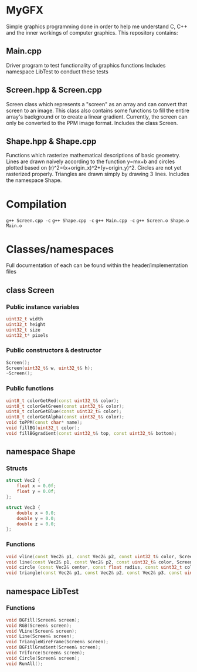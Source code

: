 # MyGFX
Simple graphics programming done in order to help me understand C, C++ and the inner workings of computer graphics.
This repository contains:

## Main.cpp
Driver program to test functionality of graphics functions
Includes namespace LibTest to conduct these tests

## Screen.hpp & Screen.cpp
Screen class which represents a "screen" as an array and can convert that screen to an image.
This class also contains some functions to fill the entire array's background or to create a linear gradient. Currently, the screen can only be converted to the PPM image format. Includes the class Screen.

## Shape.hpp & Shape.cpp
Functions which rasterize mathematical descriptions of basic geometry.
Lines are drawn naively according to the function y=mx+b and circles plotted based on (r)^2=(x+origin_x)^2+(y+origin_y)^2. Circles are not yet rasterized properly. Triangles are drawn simply by drawing 3 lines. Includes the namespace Shape.

# Compilation
`g++ Screen.cpp -c`
`g++ Shape.cpp -c`
`g++ Main.cpp -c`
`g++ Screen.o Shape.o Main.o`

# Classes/namespaces
Full documentation of each can be found within the header/implementation files
## class Screen
### Public instance variables
```c++
uint32_t width
uint32_t height
uint32_t size
uint32_t* pixels
```
        
### Public constructors & destructor
```c++
Screen();
Screen(uint32_t& w, uint32_t& h);
~Screen();
```

### Public functions
```c++
uint8_t colorGetRed(const uint32_t& color);
uint8_t colorGetGreen(const uint32_t& color);
uint8_t colorGetBlue(const uint32_t& color);
uint8_t colorGetAlpha(const uint32_t& color);
void toPPM(const char* name);
void fillBG(uint32_t color);
void fillBGgradient(const uint32_t& top, const uint32_t& bottom);
```

## namespace Shape
### Structs
```c++
struct Vec2 {
    float x = 0.0f;
    float y = 0.0f;
};

struct Vec3 {
    double x = 0.0;
    double y = 0.0;
    double z = 0.0;
};
```

### Functions
```c++
void vline(const Vec2& p1, const Vec2& p2, const uint32_t& color, Screen& screen);
void line(const Vec2& p1, const Vec2& p2, const uint32_t& color, Screen& screen);
void circle (const Vec2& center, const float radius, const uint32_t color, Screen& screen);
void triangle(const Vec2& p1, const Vec2& p2, const Vec2& p3, const uint32_t& color, Screen& screen);
```

## namespace LibTest
### Functions
```c++
void BGFill(Screen& screen);
void RGB(Screen& screen);
void VLine(Screen& screen);
void Line(Screen& screen);
void TriangleWireFrame(Screen& screen);
void BGFillGradient(Screen& screen);
void Triforce(Screen& screen);
void Circle(Screen& screen);
void RunAll();
```
